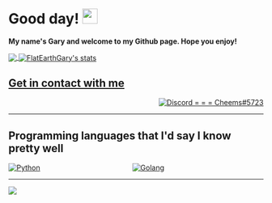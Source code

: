 # Good day! <img src="https://raw.githubusercontent.com/MartinHeinz/MartinHeinz/master/wave.gif" width="30px">
<b>My name's Gary and welcome to my Github page. Hope you enjoy!</b>

<a href="https://github.com/FlatEarthGary?tab=repositories">
  <img align="center" src="https://github-readme-stats.vercel.app/api/top-langs/?username=FlatEarthGary&langs_count=8&layout=compact&show_icons=true&title_color=fff&icon_color=79ff97&text_color=9f9f9f&bg_color=151515" />
</a>


<a href="https://github.com/FlatEarthGary">
  <img align="center" src="https://github-readme-stats.vercel.app/api?username=FlatEarthGary&show_icons=true&include_all_commits=true&show_icons=true&title_color=fff&icon_color=79ff97&text_color=9f9f9f&bg_color=151515" alt="FlatEarthGary's stats" 
</a>

## Get in contact with me

<div align='left' style="display: flex; justify-content: space-between;">
	<a href='#'>
	<img src=https://img.shields.io/badge/Discord-Cheems%235723-7289DA?style=for-the-badge&logo=discord&logoColor=7289DA&logoWidth=30&labelColor=000' alt='Discord = = = Cheems#5723'>
	</a>
</div>

<hr>

## Programming languages that I'd say I know pretty well

<div align='left' style="display: flex; justify-content: space-between;">
	<!-- Programming Languages. -->
	<a href='https://python.org'>
		<img src='https://img.shields.io/badge/code-python-F7DF1E?logo=python&logoWidth=30&labelColor=black&style=for-the-badge' alt='Python'>
	</a>
	<a href="https://golang.org">
		<img src="https://img.shields.io/badge/code-golang-55ffff?logo=go&logoWidth=30&labelColor=black&style=for-the-badge", alt="Golang">
	</a>
	&emsp;
	
</div>
<hr>

<img src="https://komarev.com/ghpvc/?username=FlatEarthGary&style=flat-square">
